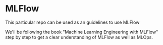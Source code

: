 # MLFlow
This particular repo can be used as an guidelines to use MLFlow

We'll be following the book "Machine Learning Engineering with MLFlow" step by step to get a clear understanding of MLFlow as well as MLOps.